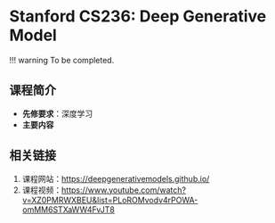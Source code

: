 # Stanford CS236: Deep Generative Model

!!! warning
    To be completed.

## 课程简介

- **先修要求**：深度学习
- **主要内容**

## 相关链接

1. 课程网站：<https://deepgenerativemodels.github.io/>
2. 课程视频：<https://www.youtube.com/watch?v=XZ0PMRWXBEU&list=PLoROMvodv4rPOWA-omMM6STXaWW4FvJT8>